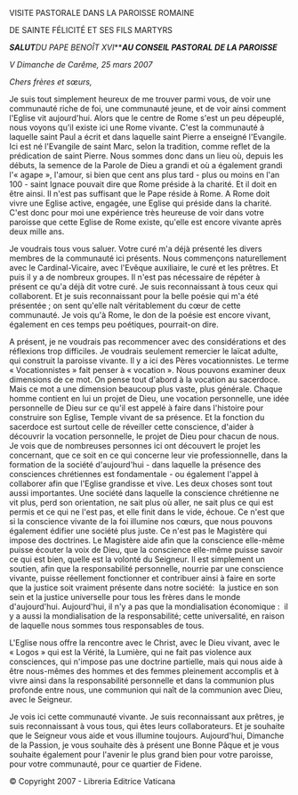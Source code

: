 VISITE PASTORALE DANS LA PAROISSE ROMAINE

DE SAINTE FÉLICITÉ ET SES FILS MARTYRS

***SALUT**DU PAPE BENOÎT XVI******AU CONSEIL PASTORAL DE LA PAROISSE***

*V Dimanche de Carême, 25 mars 2007*

*Chers frères et sœurs,*

Je suis tout simplement heureux de me trouver parmi vous, de voir une communauté riche de foi, une communauté jeune, et de voir ainsi comment l'Eglise vit aujourd'hui. Alors que le centre de Rome s'est un peu dépeuplé, nous voyons qu'il existe ici une Rome vivante. C'est la communauté à laquelle saint Paul a écrit et dans laquelle saint Pierre a enseigné l'Evangile. Ici est né l'Evangile de saint Marc, selon la tradition, comme reflet de la prédication de saint Pierre. Nous sommes donc dans un lieu où, depuis les débuts, la semence de la Parole de Dieu a grandi et où a également grandi l'« agape », l'amour, si bien que cent ans plus tard - plus ou moins en l'an 100 - saint Ignace pouvait dire que Rome préside à la charité. Et il doit en être ainsi. Il n'est pas suffisant que le Pape réside à Rome. A Rome doit vivre une Eglise active, engagée, une Eglise qui préside dans la charité. C'est donc pour moi une expérience très heureuse de voir dans votre paroisse que cette Eglise de Rome existe, qu'elle est encore vivante après deux mille ans.

Je voudrais tous vous saluer. Votre curé m'a déjà présenté les divers membres de la communauté ici présents. Nous commençons naturellement avec le Cardinal-Vicaire, avec l'Evêque auxiliaire, le curé et les prêtres. Et puis il y a de nombreux groupes. Il n'est pas nécessaire de répéter à présent ce qu'a déjà dit votre curé. Je suis reconnaissant à tous ceux qui collaborent. Et je suis reconnaissant pour la belle poésie qui m'a été présentée ; on sent qu'elle naît véritablement du cœur de cette communauté. Je vois qu'à Rome, le don de la poésie est encore vivant, également en ces temps peu poétiques, pourrait-on dire.

A présent, je ne voudrais pas recommencer avec des considérations et des réflexions trop difficiles. Je voudrais seulement remercier le laïcat adulte, qui construit la paroisse vivante. Il y a ici des Pères vocationnistes. Le terme « Vocationnistes » fait penser à « vocation ». Nous pouvons examiner deux dimensions de ce mot. On pense tout d'abord à la vocation au sacerdoce. Mais ce mot a une dimension beaucoup plus vaste, plus générale. Chaque homme contient en lui un projet de Dieu, une vocation personnelle, une idée personnelle de Dieu sur ce qu'il est appelé à faire dans l'histoire pour construire son Eglise, Temple vivant de sa présence. Et la fonction du sacerdoce est surtout celle de réveiller cette conscience, d'aider à découvrir la vocation personnelle, le projet de Dieu pour chacun de nous. Je vois que de nombreuses personnes ici ont découvert le projet les concernant, que ce soit en ce qui concerne leur vie professionnelle, dans la formation de la société d'aujourd'hui - dans laquelle la présence des consciences chrétiennes est fondamentale - ou également l'appel à collaborer afin que l'Eglise grandisse et vive. Les deux choses sont tout aussi importantes. Une société dans laquelle la conscience chrétienne ne vit plus, perd son orientation, ne sait plus où aller, ne sait plus ce qui est permis et ce qui ne l'est pas, et elle finit dans le vide, échoue. Ce n'est que si la conscience vivante de la foi illumine nos cœurs, que nous pouvons également édifier une société plus juste. Ce n'est pas le Magistère qui impose des doctrines. Le Magistère aide afin que la conscience elle-même puisse écouter la voix de Dieu, que la conscience elle-même puisse savoir ce qui est bien, quelle est la volonté du Seigneur. Il est simplement un soutien, afin que la responsabilité personnelle, nourrie par une conscience vivante, puisse réellement fonctionner et contribuer ainsi à faire en sorte que la justice soit vraiment présente dans notre société:  la justice en son sein et la justice universelle pour tous les frères dans le monde d'aujourd'hui. Aujourd'hui, il n'y a pas que la mondialisation économique :  il y a aussi la mondialisation de la responsabilité; cette universalité, en raison de laquelle nous sommes tous responsables de tous.

L'Eglise nous offre la rencontre avec le Christ, avec le Dieu vivant, avec le « Logos » qui est la Vérité, la Lumière, qui ne fait pas violence aux consciences, qui n'impose pas une doctrine partielle, mais qui nous aide à être nous-mêmes des hommes et des femmes pleinement accomplis et à vivre ainsi dans la responsabilité personnelle et dans la communion plus profonde entre nous, une communion qui naît de la communion avec Dieu, avec le Seigneur.

Je vois ici cette communauté vivante. Je suis reconnaissant aux prêtres, je suis reconnaissant à vous tous, qui êtes leurs collaborateurs. Et je souhaite que le Seigneur vous aide et vous illumine toujours. Aujourd'hui, Dimanche de la Passion, je vous souhaite dès à présent une Bonne Pâque et je vous souhaite également pour l'avenir le plus grand bien pour votre paroisse, pour votre communauté, pour ce quartier de Fidene.

© Copyright 2007 - Libreria Editrice Vaticana